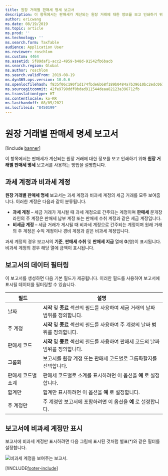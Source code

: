 ```yaml
---
title: 원장 거래별 판매세 명세 보고서
description: 이 항목에서는 판매세가 계산되는 원장 거래에 대한 정보를 보고 인쇄하기 위해 원장 거래별 판매세 명세 보고서를 사용하는 방법을 설명합니다.
author: ericwang
ms.date: 08/19/2019
ms.topic: article
ms.prod: ''
ms.technology: ''
ms.search.form: TaxTable
audience: Application User
ms.reviewer: roschlom
ms.custom: 4464
ms.assetid: 5f89daf1-acc2-4959-b48d-91542fb6bacb
ms.search.region: Global
ms.author: roschlom
ms.search.validFrom: 2019-08-19
ms.dyn365.ops.version: 10.0.6
ms.openlocfilehash: f835f06c190f1d174fbde6b68f189b0484a7b39610bc2edc0676a3e2fa320268
ms.sourcegitcommit: 42fe9790ddf0bdad911544deaa82123a396712fb
ms.translationtype: HT
ms.contentlocale: ko-KR
ms.lasthandoff: 08/05/2021
ms.locfileid: "8450199"
---
```

# <a name="sales-tax-specification-by-ledger-transaction-report"></a>원장 거래별 판매세 명세 보고서
[!include [banner](../includes/banner.md)]

이 항목에서는 판매세가 계산되는 원장 거래에 대한 정보를 보고 인쇄하기 위해 **원장 거래별 판매세 명세** 보고서를 사용하는 방법을 설명합니다.

## <a name="tax-accounts-vs-non-tax-accounts"></a>과세 계정과 비과세 계정

**원장 거래별 판매세 명세** 보고서는 과세 계정과 비과세 계정의 세금 거래를 모두 보여줍니다. 이러한 계정은 다음과 같이 분류됩니다.

- **과세 계정** – 세금 거래가 게시될 때 과세 계정으로 간주되는 계정이며 **판매세** 분개장 라인의 주 계정은 판매세 납부 계정 또는 판매세 수취 계정과 같은 세금 계정입니다.
- **비세금 계정** – 세금 거래가 게시될 때 비과세 계정으로 간주되는 계정이며 원래 거래의 주 계정은 수익 계정이나 경비 계정과 같은 비과세 계정입니다.

과세 계정의 경우 보고서의 **기준**, **판매세 수취** 및 **판매세 지급** 열에 **0**(영)이 표시됩니다. 비과세 계정의 경우 해당 열에 금액이 표시됩니다.

## <a name="filtering-the-data-on-the-report"></a>보고서의 데이터 필터링

이 보고서를 생성하면 다음 기본 필드가 제공됩니다. 이러한 필드를 사용하여 보고서에 표시될 데이터를 필터링할 수 있습니다.

| 필드                      | 설명 |
|----------------------------|-------------|
| 날짜                       | **시작** 및 **종료** 섹션의 필드를 사용하여 세금 거래의 날짜 범위를 정의합니다. |
| 주 계정               | **시작** 및 **종료** 섹션의 필드를 사용하여 주 계정의 날짜 범위를 정의합니다. |
| 판매세 코드             | **시작** 및 **종료** 섹션의 필드를 사용하여 판매세 코드의 날짜 범위를 정의합니다. |
| 그룹화                   | 보고서를 원장 계정 또는 판매세 코드별로 그룹화할지를 선택합니다. |
| 판매세 코드별 소계 | 판매세 코드별로 소계를 표시하려면 이 옵션을 **예** 로 설정합니다. |
| 합계만                | 합계만 표시하려면 이 옵션을 **예** 로 설정합니다. |
| 주 계정만         | 주 계정만 보고서에 포함하려면 이 옵션을 **예** 로 설정합니다. |

## <a name="showing-only-non-tax-accounts-on-the-report"></a>보고서에 비과세 계정만 표시

보고서에 비과세 계정만 표시하려면 다음 그림에 표시된 것처럼 별표(\*)와 같은 필터를 설정합니다.

![비과세 계정을 보여주는 보고서.](media/taxspecperledgertrans.png)


[!INCLUDE[footer-include](../../includes/footer-banner.md)]
